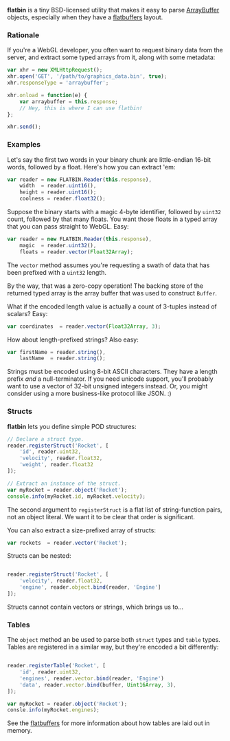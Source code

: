**flatbin** is a tiny BSD-licensed utility that makes it easy to parse [ArrayBuffer](https://developer.mozilla.org/en-US/docs/Web/JavaScript/Reference/Global_Objects/ArrayBuffer) objects, especially when they have a [flatbuffers](https://google.github.io/flatbuffers/) layout.

### Rationale

If you're a WebGL developer, you often want to request binary data from the server, and extract some typed arrays from it, along with some metadata:

```js
var xhr = new XMLHttpRequest();
xhr.open('GET', '/path/to/graphics_data.bin', true);
xhr.responseType = 'arraybuffer';

xhr.onload = function(e) {
    var arraybuffer = this.response;
    // Hey, this is where I can use flatbin!
};

xhr.send();
```

### Examples

Let's say the first two words in your binary chunk are little-endian 16-bit words, followed by a float.  Here's how you can extract 'em:

```js
var reader = new FLATBIN.Reader(this.response),
    width  = reader.uint16(),
    height = reader.uint16();
    coolness = reader.float32();
```

Suppose the binary starts with a magic 4-byte identifier, followed by `uint32` count, followed by that many floats.  You want those floats in a typed array that you can pass straight to WebGL.  Easy:

```js
var reader = new FLATBIN.Reader(this.response),
    magic  = reader.uint32(),
    floats = reader.vector(Float32Array);
```

The `vector` method assumes you're requesting a swath of data that has been prefixed with a `uint32` length.

By the way, that was a zero-copy operation!  The backing store of the returned typed array is the array buffer that was used to construct `Buffer`.

What if the encoded length value is actually a count of 3-tuples instead of scalars?  Easy:

```js
var coordinates  = reader.vector(Float32Array, 3);
```

How about length-prefixed strings?  Also easy:

```js
var firstName = reader.string(),
    lastName  = reader.string();
```

Strings must be encoded using 8-bit ASCII characters.  They have a length prefix _and_ a null-terminator.  If you need unicode support, you'll probably want to use a vector of 32-bit unsigned integers instead.  Or, you might consider using a more business-like protocol like JSON.  :)

### Structs

**flatbin** lets you define simple POD structures:

```js
// Declare a struct type.
reader.registerStruct('Rocket', [
    'id', reader.uint32,
    'velocity', reader.float32,
    'weight', reader.float32
]);

// Extract an instance of the struct.
var myRocket = reader.object('Rocket');
console.info(myRocket.id, myRocket.velocity);

```

The second argument to `registerStruct` is a flat list of string-function pairs, not an object literal.  We want it to be clear that order is significant.

You can also extract a size-prefixed array of structs:

```js
var rockets  = reader.vector('Rocket');
```

Structs can be nested:

```js

reader.registerStruct('Rocket', [
    'velocity', reader.float32,
    'engine', reader.object.bind(reader, 'Engine']
]);

```

Structs cannot contain vectors or strings, which brings us to...

### Tables

The `object` method an be used to parse both `struct` types and `table` types.  Tables are registered in a similar way, but they're encoded a bit differently:

```js

reader.registerTable('Rocket', [
    'id', reader.uint32,
    'engines', reader.vector.bind(reader, 'Engine')
    'data', reader.vector.bind(buffer, Uint16Array, 3),
]);

var myRocket = reader.object('Rocket');
consle.info(myRocket.engines);

```

See the [flatbuffers](https://google.github.io/flatbuffers/) for more information about how tables are laid out in memory.
